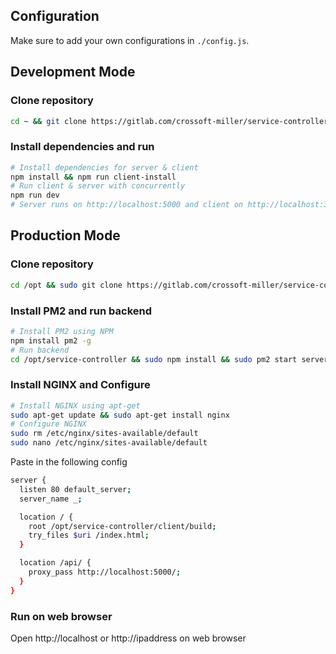 ## Configuration
Make sure to add your own configurations in `./config.js`.


## Development Mode
### Clone repository
```sh
cd ~ && git clone https://gitlab.com/crossoft-miller/service-controller
```
### Install dependencies and run
```sh
# Install dependencies for server & client
npm install && npm run client-install
# Run client & server with concurrently
npm run dev
# Server runs on http://localhost:5000 and client on http://localhost:3000
```

## Production Mode
### Clone repository
```sh
cd /opt && sudo git clone https://gitlab.com/crossoft-miller/service-controller
```
### Install PM2 and run backend
```sh
# Install PM2 using NPM
npm install pm2 -g
# Run backend
cd /opt/service-controller && sudo npm install && sudo pm2 start server.js
```
### Install NGINX and Configure
```sh
# Install NGINX using apt-get
sudo apt-get update && sudo apt-get install nginx
# Configure NGINX
sudo rm /etc/nginx/sites-available/default
sudo nano /etc/nginx/sites-available/default
```
Paste in the following config
```sh
server {
  listen 80 default_server;
  server_name _;

  location / {
    root /opt/service-controller/client/build;
    try_files $uri /index.html;
  }

  location /api/ {
    proxy_pass http://localhost:5000/;
  }
}
```
### Run on web browser
Open http://localhost or http://ipaddress on web browser